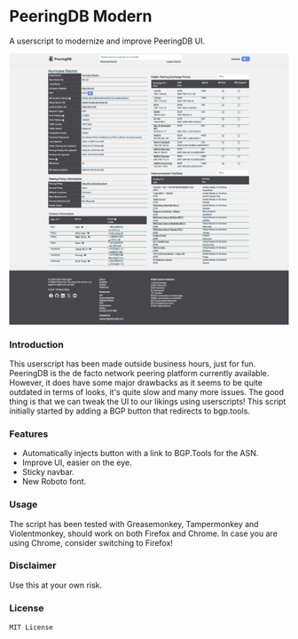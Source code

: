 # PeeringDB Modern
A userscript to modernize and improve PeeringDB UI.

![PeeringDB Modern](peeringdb-modern.png)

### Introduction
This userscript has been made outside business hours, just for fun. PeeringDB is the de facto network peering platform currently available. However, it does have some major drawbacks as it seems to be quite outdated in terms of looks, it's quite slow and many more issues.
The good thing is that we can tweak the UI to our likings using userscripts! This script initially started by adding a BGP button that redirects to bgp.tools.

### Features
- Automatically injects button with a link to BGP.Tools for the ASN.
- Improve UI, easier on the eye.
- Sticky navbar.
- New Roboto font.

### Usage
The script has been tested with Greasemonkey, Tampermonkey and Violentmonkey, should work on both Firefox and Chrome. In case you are using Chrome, consider switching to Firefox!

### Disclaimer
Use this at your own risk.

### License
```
MIT License
```